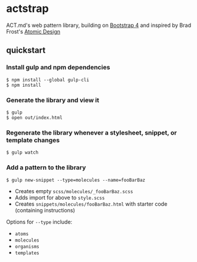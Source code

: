 # actstrap

ACT.md's web pattern library, building on [Bootstrap 4](http://v4-alpha.getbootstrap.com/) and inspired by Brad Frost's [Atomic Design](http://atomicdesign.bradfrost.com/chapter-2/)

## quickstart

### Install gulp and npm dependencies

```
$ npm install --global gulp-cli
$ npm install
```

### Generate the library and view it

```
$ gulp
$ open out/index.html
```

### Regenerate the library whenever a stylesheet, snippet, or template changes

```
$ gulp watch
```

### Add a pattern to the library

```
$ gulp new-snippet --type=molecules --name=fooBarBaz
```

* Creates empty `scss/molecules/_fooBarBaz.scss`
* Adds import for above to `style.scss`
* Creates `snippets/molecules/fooBarBaz.html` with starter code (containing instructions)

Options for `--type` include:

* `atoms`
* `molecules`
* `organisms`
* `templates`
